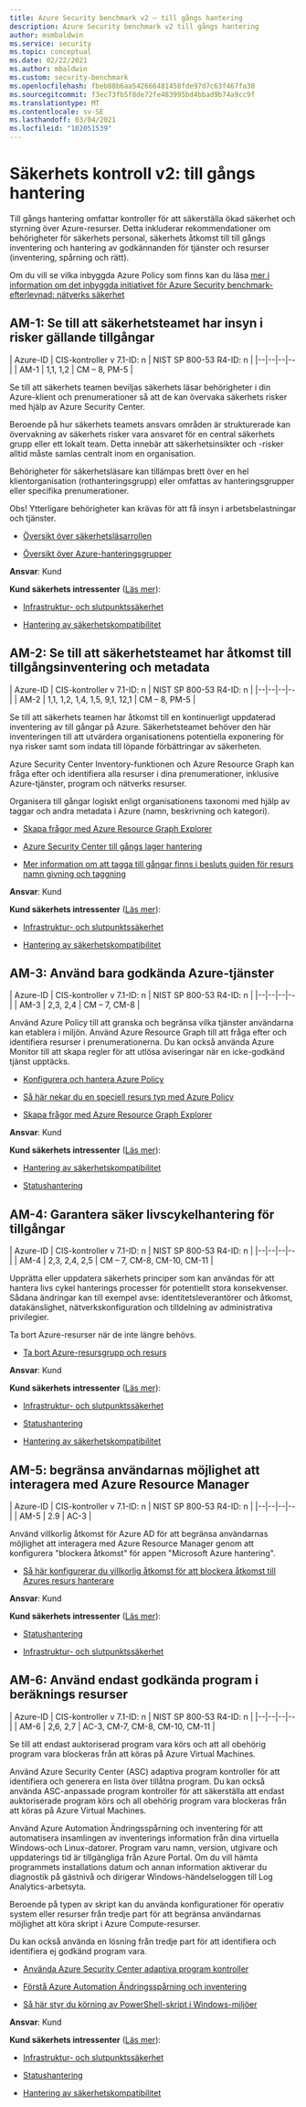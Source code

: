 ```yaml
---
title: Azure Security benchmark v2 – till gångs hantering
description: Azure Security benchmark v2 till gångs hantering
author: msmbaldwin
ms.service: security
ms.topic: conceptual
ms.date: 02/22/2021
ms.author: mbaldwin
ms.custom: security-benchmark
ms.openlocfilehash: fbeb88b6aa542666481458fde97d7c63f467fa30
ms.sourcegitcommit: f3ec73fb5f8de72fe483995bd4bbad9b74a9cc9f
ms.translationtype: MT
ms.contentlocale: sv-SE
ms.lasthandoff: 03/04/2021
ms.locfileid: "102051539"
---
```

# <a name="security-control-v2-asset-management"></a>Säkerhets kontroll v2: till gångs hantering

Till gångs hantering omfattar kontroller för att säkerställa ökad säkerhet och styrning över Azure-resurser. Detta inkluderar rekommendationer om behörigheter för säkerhets personal, säkerhets åtkomst till till gångs inventering och hantering av godkännanden för tjänster och resurser (inventering, spårning och rätt).

Om du vill se vilka inbyggda Azure Policy som finns kan du läsa [mer i information om det inbyggda initiativet för Azure Security benchmark-efterlevnad: nätverks säkerhet](../../governance/policy/samples/azure-security-benchmark.md#asset-management)

## <a name="am-1-ensure-security-team-has-visibility-into-risks-for-assets"></a>AM-1: Se till att säkerhetsteamet har insyn i risker gällande tillgångar

| Azure-ID | CIS-kontroller v 7.1-ID: n | NIST SP 800-53 R4-ID: n |
|--|--|--|--|
| AM-1 | 1,1, 1,2 | CM – 8, PM-5 |

Se till att säkerhets teamen beviljas säkerhets läsar behörigheter i din Azure-klient och prenumerationer så att de kan övervaka säkerhets risker med hjälp av Azure Security Center.

Beroende på hur säkerhets teamets ansvars områden är strukturerade kan övervakning av säkerhets risker vara ansvaret för en central säkerhets grupp eller ett lokalt team. Detta innebär att säkerhetsinsikter och -risker alltid måste samlas centralt inom en organisation. 

Behörigheter för säkerhetsläsare kan tillämpas brett över en hel klientorganisation (rothanteringsgrupp) eller omfattas av hanteringsgrupper eller specifika prenumerationer. 

Obs! Ytterligare behörigheter kan krävas för att få insyn i arbetsbelastningar och tjänster.

- [Översikt över säkerhetsläsarrollen](../../role-based-access-control/built-in-roles.md#security-reader)

- [Översikt över Azure-hanteringsgrupper](../../governance/management-groups/overview.md)

**Ansvar**: Kund

**Kund säkerhets intressenter** ([Läs mer](/azure/cloud-adoption-framework/organize/cloud-security#security-functions)):

- [Infrastruktur- och slutpunktssäkerhet](/azure/cloud-adoption-framework/organize/cloud-security-infrastructure-endpoint)

- [Hantering av säkerhetskompatibilitet](/azure/cloud-adoption-framework/organize/cloud-security-compliance-management)

## <a name="am-2-ensure-security-team-has-access-to-asset-inventory-and-metadata"></a>AM-2: Se till att säkerhetsteamet har åtkomst till tillgångsinventering och metadata

| Azure-ID | CIS-kontroller v 7.1-ID: n | NIST SP 800-53 R4-ID: n |
|--|--|--|--|
| AM-2 | 1,1, 1,2, 1,4, 1,5, 9,1, 12,1 | CM – 8, PM-5 |

Se till att säkerhets teamen har åtkomst till en kontinuerligt uppdaterad inventering av till gångar på Azure. Säkerhetsteamet behöver den här inventeringen till att utvärdera organisationens potentiella exponering för nya risker samt som indata till löpande förbättringar av säkerheten. 

Azure Security Center Inventory-funktionen och Azure Resource Graph kan fråga efter och identifiera alla resurser i dina prenumerationer, inklusive Azure-tjänster, program och nätverks resurser.

Organisera till gångar logiskt enligt organisationens taxonomi med hjälp av taggar och andra metadata i Azure (namn, beskrivning och kategori).

- [Skapa frågor med Azure Resource Graph Explorer](../../governance/resource-graph/first-query-portal.md)

- [Azure Security Center till gångs lager hantering](../../security-center/asset-inventory.md)

- [Mer information om att tagga till gångar finns i besluts guiden för resurs namn givning och taggning](/azure/cloud-adoption-framework/decision-guides/resource-tagging/?toc=%2fazure%2fazure-resource-manager%2fmanagement%2ftoc.json)

**Ansvar**: Kund

**Kund säkerhets intressenter** ([Läs mer](/azure/cloud-adoption-framework/organize/cloud-security#security-functions)):

- [Infrastruktur- och slutpunktssäkerhet](/azure/cloud-adoption-framework/organize/cloud-security-infrastructure-endpoint)

- [Hantering av säkerhetskompatibilitet](/azure/cloud-adoption-framework/organize/cloud-security-compliance-management)

## <a name="am-3-use-only-approved-azure-services"></a>AM-3: Använd bara godkända Azure-tjänster

| Azure-ID | CIS-kontroller v 7.1-ID: n | NIST SP 800-53 R4-ID: n |
|--|--|--|--|
| AM-3 | 2,3, 2,4 | CM – 7, CM-8 |

Använd Azure Policy till att granska och begränsa vilka tjänster användarna kan etablera i miljön. Använd Azure Resource Graph till att fråga efter och identifiera resurser i prenumerationerna. Du kan också använda Azure Monitor till att skapa regler för att utlösa aviseringar när en icke-godkänd tjänst upptäcks.

- [Konfigurera och hantera Azure Policy](../../governance/policy/tutorials/create-and-manage.md)

- [Så här nekar du en speciell resurs typ med Azure Policy](../../governance/policy/samples/index.md)

- [Skapa frågor med Azure Resource Graph Explorer](../../governance/resource-graph/first-query-portal.md)

**Ansvar**: Kund

**Kund säkerhets intressenter** ([Läs mer](/azure/cloud-adoption-framework/organize/cloud-security#security-functions)):

- [Hantering av säkerhetskompatibilitet](/azure/cloud-adoption-framework/organize/cloud-security-compliance-management)

- [Statushantering](/azure/cloud-adoption-framework/organize/cloud-security-posture-management)

## <a name="am-4-ensure-security-of-asset-lifecycle-management"></a>AM-4: Garantera säker livscykelhantering för tillgångar

| Azure-ID | CIS-kontroller v 7.1-ID: n | NIST SP 800-53 R4-ID: n |
|--|--|--|--|
| AM-4 | 2,3, 2,4, 2,5 | CM – 7, CM-8, CM-10, CM-11 |

Upprätta eller uppdatera säkerhets principer som kan användas för att hantera livs cykel hanterings processer för potentiellt stora konsekvenser. Sådana ändringar kan till exempel avse: identitetsleverantörer och åtkomst, datakänslighet, nätverkskonfiguration och tilldelning av administrativa privilegier.

Ta bort Azure-resurser när de inte längre behövs.

- [Ta bort Azure-resursgrupp och resurs](../../azure-resource-manager/management/delete-resource-group.md)

**Ansvar**: Kund

**Kund säkerhets intressenter** ([Läs mer](/azure/cloud-adoption-framework/organize/cloud-security#security-functions)):

- [Infrastruktur- och slutpunktssäkerhet](/azure/cloud-adoption-framework/organize/cloud-security-infrastructure-endpoint)

- [Statushantering](/azure/cloud-adoption-framework/organize/cloud-security-posture-management)

- [Hantering av säkerhetskompatibilitet](/azure/cloud-adoption-framework/organize/cloud-security-compliance-management)

## <a name="am-5-limit-users-ability-to-interact-with-azure-resource-manager"></a>AM-5: begränsa användarnas möjlighet att interagera med Azure Resource Manager

| Azure-ID | CIS-kontroller v 7.1-ID: n | NIST SP 800-53 R4-ID: n |
|--|--|--|--|
| AM-5 | 2.9 | AC-3 |

Använd villkorlig åtkomst för Azure AD för att begränsa användarnas möjlighet att interagera med Azure Resource Manager genom att konfigurera "blockera åtkomst" för appen "Microsoft Azure hantering".

- [Så här konfigurerar du villkorlig åtkomst för att blockera åtkomst till Azures resurs hanterare](../../role-based-access-control/conditional-access-azure-management.md)

**Ansvar**: Kund

**Kund säkerhets intressenter** ([Läs mer](/azure/cloud-adoption-framework/organize/cloud-security#security-functions)):

- [Statushantering](/azure/cloud-adoption-framework/organize/cloud-security-posture-management)

- [Infrastruktur- och slutpunktssäkerhet](/azure/cloud-adoption-framework/organize/cloud-security-infrastructure-endpoint)

## <a name="am-6-use-only-approved-applications-in-compute-resources"></a>AM-6: Använd endast godkända program i beräknings resurser

| Azure-ID | CIS-kontroller v 7.1-ID: n | NIST SP 800-53 R4-ID: n |
|--|--|--|--|
| AM-6 | 2,6, 2,7 | AC-3, CM-7, CM-8, CM-10, CM-11 |

Se till att endast auktoriserad program vara körs och att all obehörig program vara blockeras från att köras på Azure Virtual Machines.

Använd Azure Security Center (ASC) adaptiva program kontroller för att identifiera och generera en lista över tillåtna program. Du kan också använda ASC-anpassade program kontroller för att säkerställa att endast auktoriserade program körs och all obehörig program vara blockeras från att köras på Azure Virtual Machines.

Använd Azure Automation Ändringsspårning och inventering för att automatisera insamlingen av inventerings information från dina virtuella Windows-och Linux-datorer. Program varu namn, version, utgivare och uppdaterings tid är tillgängliga från Azure Portal. Om du vill hämta programmets installations datum och annan information aktiverar du diagnostik på gästnivå och dirigerar Windows-händelseloggen till Log Analytics-arbetsyta.

Beroende på typen av skript kan du använda konfigurationer för operativ system eller resurser från tredje part för att begränsa användarnas möjlighet att köra skript i Azure Compute-resurser.

Du kan också använda en lösning från tredje part för att identifiera och identifiera ej godkänd program vara.

- [Använda Azure Security Center adaptiva program kontroller](../../security-center/security-center-adaptive-application.md)

- [Förstå Azure Automation Ändringsspårning och inventering](../../automation/change-tracking/overview.md)

- [Så här styr du körning av PowerShell-skript i Windows-miljöer](/powershell/module/microsoft.powershell.security/set-executionpolicy)

**Ansvar**: Kund

**Kund säkerhets intressenter** ([Läs mer](/azure/cloud-adoption-framework/organize/cloud-security#security-functions)):

- [Infrastruktur- och slutpunktssäkerhet](/azure/cloud-adoption-framework/organize/cloud-security-infrastructure-endpoint)

- [Statushantering](/azure/cloud-adoption-framework/organize/cloud-security-posture-management)

- [Hantering av säkerhetskompatibilitet](/azure/cloud-adoption-framework/organize/cloud-security-compliance-management)
